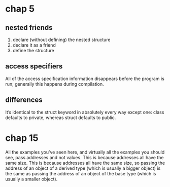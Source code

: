 # chap 5

## nested friends

1. declare (without defining) the nested structure
2. declare it as a friend
3. define the structure

## access specifiers
All of the access specification information disappears before the program is run; generally this happens during compilation.

## differences 
 It’s identical to the struct keyword in absolutely every way except one: class defaults to private, whereas struct defaults to public. 
 
 
# chap 15

All the examples you’ve seen here, and virtually all the examples you should see, pass addresses and not values. This is because addresses all have the same size. This is because addresses all have the same size, so passing the address of an object of a derived type (which is usually a bigger object) is the same as passing the address of an object of the base type (which is usually a smaller object).
